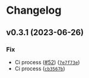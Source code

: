 # Changelog

<!--next-version-placeholder-->

## v0.3.1 (2023-06-26)

### Fix

* Ci process ([#52](https://github.com/Nr18/report2junit/issues/52)) ([`7e7f73e`](https://github.com/Nr18/report2junit/commit/7e7f73ea5259e16faeb9521078a465e043809055))
* Ci process ([`cb3567b`](https://github.com/Nr18/report2junit/commit/cb3567b723ec08292a252038668590827e779e44))
